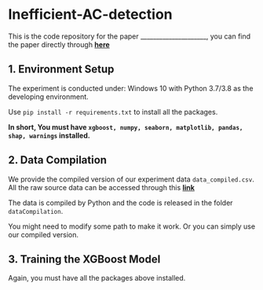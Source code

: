 # Inefficient-AC-detection

This is the code repository for the paper _____________________, you can find the paper directly through **[here](https://www.google.com)**


## 1. Environment Setup
The experiment is conducted under: Windows 10 with Python 3.7/3.8 as the developing environment.

Use `pip install -r requirements.txt` to install all the packages. 

**In short, You must have `xgboost, numpy, seaborn, matplotlib, pandas, shap, warnings` installed.**

## 2. Data Compilation
We provide the compiled version of our experiment data `data_compiled.csv`. All the raw source data can be accessed through this **[link](https://www.google.com)**

The data is compiled by Python and the code is released in the folder `dataCompilation`.

You might need to modify some path to make it work. Or you can simply use our compiled version.

## 3. Training the XGBoost Model

Again, you must have all the packages above installed.

